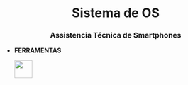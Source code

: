 <h1 align="center">Sistema de OS</h1>
<h3 align="center">Assistencia Técnica de Smartphones</h3>

- **FERRAMENTAS**
   <p align="left"> <a href="https://www.mysql.com/" target="_blank" rel="noreferrer"> <img src="https://cdn.jsdelivr.net/gh/devicons/devicon/icons/mysql/mysql-original-wordmark.svg" width="40" height="40" />  </a> </p>
   
          
